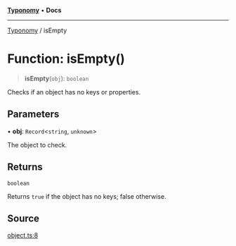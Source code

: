 [**Typonomy**](../README.md) • **Docs**

***

[Typonomy](../globals.md) / isEmpty

# Function: isEmpty()

> **isEmpty**(`obj`): `boolean`

Checks if an object has no keys or properties.

## Parameters

• **obj**: `Record`\<`string`, `unknown`\>

The object to check.

## Returns

`boolean`

Returns `true` if the object has no keys; false otherwise.

## Source

[object.ts:8](https://github.com/softcraft-development/typonomy/blob/acdcf727a03174c2b08bbaa0b667e4ee4a469eea/src/object.ts#L8)
